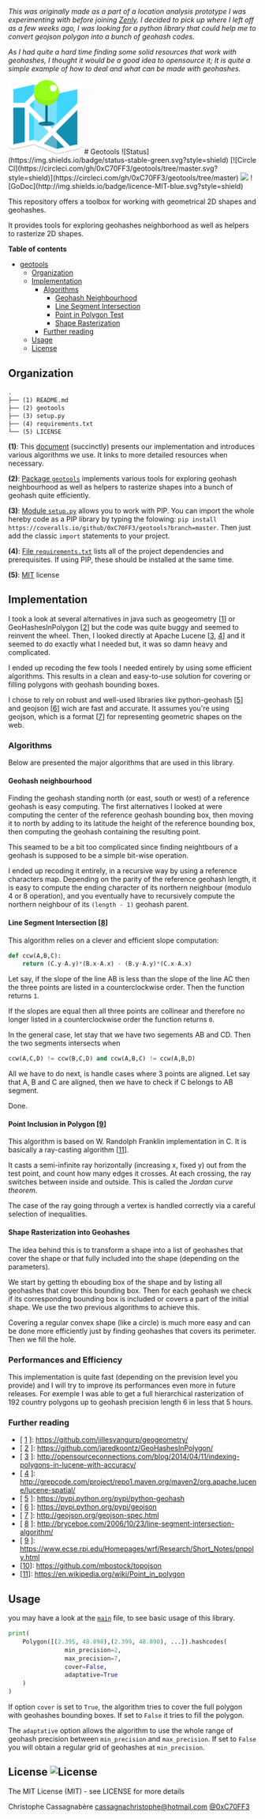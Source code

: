 _This was originally made as a part of a location analysis prototype I was experimenting with before joining [Zenly](https://zen.ly/). I decided to pick up where I left off as a few weeks ago, I was looking for a python library that could help me to convert geojson polygon into a bunch of geohash codes._

_As I had quite a hard time finding some solid resources that work with geohashes, I thought it would be a good idea to opensource it; It is quite a simple example of how to deal and what can be made with geohashes._

<img src="https://github.com/0xC70FF3/geotools/blob/master/logo.png?raw=true" width="150"/>
# Geotools 
![Status](https://img.shields.io/badge/status-stable-green.svg?style=shield) 
[![Circle CI](https://circleci.com/gh/0xC70FF3/geotools/tree/master.svg?style=shield)](https://circleci.com/gh/0xC70FF3/geotools/tree/master) 
<img src="https://img.shields.io/badge/coverage-80-green.svg?style=shield"/> 
![GoDoc](http://img.shields.io/badge/licence-MIT-blue.svg?style=shield) 

This repository offers a toolbox for working with geometrical 2D shapes and geohashes.

It provides tools for exploring geohashes neighborhood as well as helpers to rasterize 2D shapes.

**Table of contents**

- [geotools](#geotools)
  - [Organization](#organization)
  - [Implementation](#implementation)
    - [Algorithms](#algorithms)
      - [Geohash Neighbourhood](#geohash-neighbourhood)    
      - [Line Segment Intersection](#line-segment-intersection)
      - [Point in Polygon Test](#point-in-polygon)
      - [Shape Rasterization](#gshape-rasterization)
    - [Further reading](#further-reading-2)
  - [Usage](#usage)
  - [License](#license-)

## Organization

```
.
├── (1) README.md
├── (2) geotools
├── (3) setup.py
├── (4) requirements.txt
└── (5) LICENSE
```

**(1)**: This [document](/README.md) (succinctly) presents our implementation and introduces various algorithms we use. It links to more detailed resources when necessary.


**(2)**: [Package `geotools`](/geotools) implements various tools for exploring geohash neighbourhood as well as helpers to rasterize shapes into a bunch of geohash quite efficiently.

**(3)**: [Module `setup.py`](/setup.py) allows you to work with PIP. You can import the whole hereby code as a PIP library by typing the folowing:
```pip install https://coveralls.io/github/0xC70FF3/geotools?branch=master```. Then just add the classic ```import``` statements to your project.

**(4)**: [File `requirements.txt`](/requirements.txt) lists all of the project dependencies and prerequisites. If using PIP, these should be installed at the same time.

**(5)**: [MIT](/LICENSE) license

## Implementation

I took a look at several alternatives in java such as geogeometry [[1]] or GeoHashesInPolygon [[2]] but the code was quite buggy and seemed to reinvent the wheel. Then, I looked directly at Apache Lucene [[3], [4]] and it seemed to do exactly what I needed but, it was so damn heavy and complicated.

I ended up recoding the few tools I needed entirely by using some efficient algorithms. This results in a clean and easy-to-use solution for covering or filling polygons with geohash bounding boxes.

I chose to rely on robust and well-used libraries like python-geohash [[5]] and geojson [[6]] wich are fast and accurate. It assumes you're using geojson, which is a format [[7]] for representing geometric shapes on the web.

### Algorithms

Below are presented the major algorithms that are used in this library.

#### Geohash neighbourhood

Finding the geohash standing north (or east, south or west) of a reference geohash is easy computing. The first alternatives I looked at were computing the center of the reference geohash bounding box, then moving it to north by adding to its latitude the height of the reference bounding box, then computing the geohash containing the resulting point. 

This seamed to be a bit too complicated since finding neightbours of a geohash is supposed to be a simple bit-wise operation.

I ended up recoding it entirely, in a recursive way by using a reference characters map. Depending on the parity of the reference geohash length, it is easy to compute the ending character of its northern neighbour (modulo 4 or 8 operation), and you eventually have to recursively compute the northern neighbour of its ```(length - 1)``` geohash parent.  

#### Line Segment Intersection [[8]]

This algorithm relies on a clever and efficient slope computation:

```python
def ccw(A,B,C):
    return (C.y-A.y)*(B.x-A.x) - (B.y-A.y)*(C.x-A.x)
```

Let say, if the slope of the line AB is less than the slope of the line AC then the three points are listed in a counterclockwise order. Then the function returns `1`.

If the slopes are equal then all three points are collinear and therefore no longer listed in a counterclockwise order the function returns `0`.

In the general case, let stay that we have two segements AB and CD. Then the two segments intersects when

```python
ccw(A,C,D) != ccw(B,C,D) and ccw(A,B,C) != ccw(A,B,D)
```

All we have to do next, is handle cases where 3 points are aligned. Let say that A, B and C are aligned, then we have to check if C belongs to AB segment.

Done.

#### Point Inclusion in Polygon [[9]]

This algorithm is based on W. Randolph Franklin implementation in C. It is basically a ray-casting algorithm [[11]].

It casts a semi-infinite ray horizontally (increasing x, fixed y) out from the test point, and count how many edges it crosses. At each crossing, the ray switches between inside and outside. This is called the _Jordan curve theorem_.

The case of the ray going through a vertex is handled correctly via a careful selection of inequalities.

#### Shape Rasterization into Geohashes

The idea behind this is to transform a shape into a list of geohashes that cover the shape or that fully included into the shape (depending on the parameters).

We start by getting th ebouding box of the shape and by listing all geohashes that cover this bounding box. Then for each geohash we check if its corresponding bounding box is included or covers a part of the initial shape. We use the two previous algorithms to achieve this.

Covering a regular convex shape (like a circle) is much more easy and can be done more efficiently just by finding geohashes that covers its perimeter. Then we fill the hole.

### Performances and Efficiency

This implementation is quite fast (depending on the prevision level you provide) and I will try to improve its performances even more in future releases. For exemple I was able to get a full hierarchical rasterization of 192 country polygons up to geohash precision length 6 in less that 5 hours.


### Further reading

- [ [1] ]: https://github.com/jillesvangurp/geogeometry/ 
- [ [2] ]: https://github.com/jaredkoontz/GeoHashesInPolygon/
- [ [3] ]: http://opensourceconnections.com/blog/2014/04/11/indexing-polygons-in-lucene-with-accuracy/
- [ [4] ]: http://grepcode.com/project/repo1.maven.org/maven2/org.apache.lucene/lucene-spatial/
- [ [5] ]: https://pypi.python.org/pypi/python-geohash
- [ [6] ]: https://pypi.python.org/pypi/geojson
- [ [7] ]: http://geojson.org/geojson-spec.html
- [ [8] ]: http://bryceboe.com/2006/10/23/line-segment-intersection-algorithm/
- [  [9] ]: https://www.ecse.rpi.edu/Homepages/wrf/Research/Short_Notes/pnpoly.html
- [[10]]: https://github.com/mbostock/topojson
- [[11]]: https://en.wikipedia.org/wiki/Point_in_polygon

[1]: <https://github.com/jillesvangurp/geogeometry/> "geogeometry"
[2]: <https://github.com/jaredkoontz/GeoHashesInPolygon/> "GeoHashesInPolygon"
[3]: <http://opensourceconnections.com/blog/2014/04/11/indexing-polygons-in-lucene-with-accuracy/> "Apache Lucene"
[4]: <http://grepcode.com/project/repo1.maven.org/maven2/org.apache.lucene/lucene-spatial/> "Apache Lucene Source Code"
[5]: <https://pypi.python.org/pypi/python-geohash> "python-geohash"
[6]: <https://pypi.python.org/pypi/geojson> "python-geojson"
[7]: <http://geojson.org/geojson-spec.html> "GeoJSON format"
[8]: <http://bryceboe.com/2006/10/23/line-segment-intersection-algorithm/> "Line Segment Intersection"
[9]: <https://www.ecse.rpi.edu/Homepages/wrf/Research/Short_Notes/pnpoly.html> "Point Inclusion in Polygon"
[10]:<https://github.com/mbostock/topojson> "TopoJSON"
[11]:<https://en.wikipedia.org/wiki/Point_in_polygon> "Ray casting algorithm"

## Usage
you may have a look at the [`main`](/geotools/__main__.py) file, to see basic usage of this library.

```python
print(
	Polygon([(2.395, 48.898),(2.399, 48.890), ...]).hashcodes(
				min_precision=2, 
				max_precision=7, 
				cover=False,
				adaptative=True
	)
)
```

If option `cover` is set to `True`, the algorithm tries to cover the full polygon with geohashes bounding boxes. If set to `False` it tries to fill the polygon.

The `adaptative` option allows the algorithm to use the whole range of geohash precision between `min_precision` and `max_precision`. If set to `False` you will obtain a regular grid of geohashes at `min_precision`.

## License ![License](https://img.shields.io/badge/license-MIT-blue.svg?style=shield)

The MIT License (MIT) - see LICENSE for more details

Christophe Cassagnabère <cassagnachristophe@hotmail.com> [@0xC70FF3](https://twitter.com/0xC70FF3)
